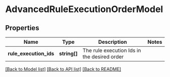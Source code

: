 # AdvancedRuleExecutionOrderModel

## Properties
Name | Type | Description | Notes
------------ | ------------- | ------------- | -------------
**rule_execution_ids** | **string[]** | The rule execution Ids in the desired order | 

[[Back to Model list]](../README.md#documentation-for-models) [[Back to API list]](../README.md#documentation-for-api-endpoints) [[Back to README]](../README.md)



